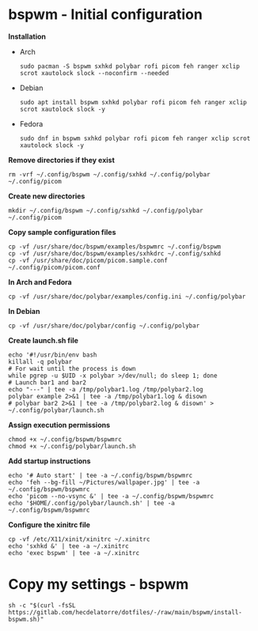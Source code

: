 # bspwm - Initial configuration

**Installation**

* Arch
  
  ```shell
  sudo pacman -S bspwm sxhkd polybar rofi picom feh ranger xclip scrot xautolock slock --noconfirm --needed
  ```

* Debian
  
  ```shell
  sudo apt install bspwm sxhkd polybar rofi picom feh ranger xclip scrot xautolock slock -y
  ```

* Fedora
  
  ```shell
  sudo dnf in bspwm sxhkd polybar rofi picom feh ranger xclip scrot xautolock slock -y
  ```

**Remove directories if they exist**

```shell
rm -vrf ~/.config/bspwm ~/.config/sxhkd ~/.config/polybar ~/.config/picom
```

**Create new directories**

```shell
mkdir ~/.config/bspwm ~/.config/sxhkd ~/.config/polybar ~/.config/picom
```

**Copy sample configuration files**

```shell
cp -vf /usr/share/doc/bspwm/examples/bspwmrc ~/.config/bspwm
cp -vf /usr/share/doc/bspwm/examples/sxhkdrc ~/.config/sxhkd
cp -vf /usr/share/doc/picom/picom.sample.conf ~/.config/picom/picom.conf
```

**In Arch and Fedora**

```shell
cp -vf /usr/share/doc/polybar/examples/config.ini ~/.config/polybar
```

**In Debian**

```shell
cp -vf /usr/share/doc/polybar/config ~/.config/polybar
```

**Create launch.sh file**

```shell
echo '#!/usr/bin/env bash
killall -q polybar
# For wait until the process is down
while pgrep -u $UID -x polybar >/dev/null; do sleep 1; done
# Launch bar1 and bar2
echo "---" | tee -a /tmp/polybar1.log /tmp/polybar2.log
polybar example 2>&1 | tee -a /tmp/polybar1.log & disown
# polybar bar2 2>&1 | tee -a /tmp/polybar2.log & disown' > ~/.config/polybar/launch.sh
```

**Assign execution permissions**

```shell
chmod +x ~/.config/bspwm/bspwmrc
chmod +x ~/.config/polybar/launch.sh
```

**Add startup instructions**

```shell
echo '# Auto start' | tee -a ~/.config/bspwm/bspwmrc
echo 'feh --bg-fill ~/Pictures/wallpaper.jpg' | tee -a ~/.config/bspwm/bspwmrc
echo 'picom --no-vsync &' | tee -a ~/.config/bspwm/bspwmrc
echo '$HOME/.config/polybar/launch.sh' | tee -a ~/.config/bspwm/bspwmrc
```

**Configure the xinitrc file**

```shell
cp -vf /etc/X11/xinit/xinitrc ~/.xinitrc
echo 'sxhkd &' | tee -a ~/.xinitrc
echo 'exec bspwm' | tee -a ~/.xinitrc
```

# Copy my settings - bspwm

```shell
sh -c "$(curl -fsSL https://gitlab.com/hecdelatorre/dotfiles/-/raw/main/bspwm/install-bspwm.sh)"
```
